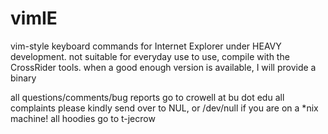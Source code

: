 vimIE
=====

vim-style keyboard commands for Internet Explorer
under HEAVY development.  not suitable for everyday use
to use, compile with the CrossRider tools.
when a good enough version is available, I will provide a binary

all questions/comments/bug reports go to crowell at bu dot edu
all complaints please kindly send over to NUL, or /dev/null if you are on a *nix machine!
all hoodies go to t-jecrow